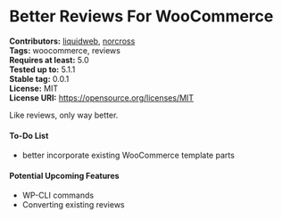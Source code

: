 # Better Reviews For WooCommerce #
**Contributors:** [liquidweb](https://profiles.wordpress.org/liquidweb), [norcross](https://profiles.wordpress.org/norcross)  
**Tags:** woocommerce, reviews  
**Requires at least:** 5.0  
**Tested up to:** 5.1.1  
**Stable tag:** 0.0.1  
**License:** MIT  
**License URI:** https://opensource.org/licenses/MIT  

Like reviews, only way better.


#### To-Do List

* better incorporate existing WooCommerce template parts

#### Potential Upcoming Features

* WP-CLI commands
* Converting existing reviews
